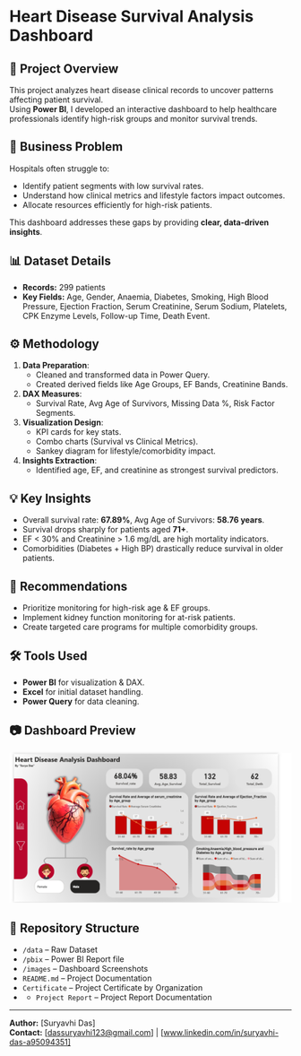 # Heart Disease Survival Analysis Dashboard

## 📌 Project Overview
This project analyzes heart disease clinical records to uncover patterns affecting patient survival.  
Using **Power BI**, I developed an interactive dashboard to help healthcare professionals identify high-risk groups and monitor survival trends.

## 🏥 Business Problem
Hospitals often struggle to:
- Identify patient segments with low survival rates.
- Understand how clinical metrics and lifestyle factors impact outcomes.
- Allocate resources efficiently for high-risk patients.

This dashboard addresses these gaps by providing **clear, data-driven insights**.

## 📊 Dataset Details
- **Records:** 299 patients
- **Key Fields:** Age, Gender, Anaemia, Diabetes, Smoking, High Blood Pressure, Ejection Fraction, Serum Creatinine, Serum Sodium, Platelets, CPK Enzyme Levels, Follow-up Time, Death Event.

## ⚙️ Methodology
1. **Data Preparation**:
   - Cleaned and transformed data in Power Query.
   - Created derived fields like Age Groups, EF Bands, Creatinine Bands.
2. **DAX Measures**:
   - Survival Rate, Avg Age of Survivors, Missing Data %, Risk Factor Segments.
3. **Visualization Design**:
   - KPI cards for key stats.
   - Combo charts (Survival vs Clinical Metrics).
   - Sankey diagram for lifestyle/comorbidity impact.
4. **Insights Extraction**:
   - Identified age, EF, and creatinine as strongest survival predictors.

## 💡 Key Insights
- Overall survival rate: **67.89%**, Avg Age of Survivors: **58.76 years**.
- Survival drops sharply for patients aged **71+**.
- EF < 30% and Creatinine > 1.6 mg/dL are high mortality indicators.
- Comorbidities (Diabetes + High BP) drastically reduce survival in older patients.

## 📌 Recommendations
- Prioritize monitoring for high-risk age & EF groups.
- Implement kidney function monitoring for at-risk patients.
- Create targeted care programs for multiple comorbidity groups.

## 🛠️ Tools Used
- **Power BI** for visualization & DAX.
- **Excel** for initial dataset handling.
- **Power Query** for data cleaning.

## 📷 Dashboard Preview
 ![image alt](https://github.com/suryavhi704/Heart-Disease-Analysis-Dashboard_PowerBI/blob/main/Screenshot%202025-08-14%20122457.png?raw=true)

## 📂 Repository Structure
- `/data` – Raw Dataset
- `/pbix` – Power BI Report file
- `/images` – Dashboard Screenshots
- `README.md` – Project Documentation
- `Certificate` – Project Certificate by Organization
- - `Project Report` – Project Report Documentation
---
**Author:** [Suryavhi Das]  
**Contact:** [dassuryavhi123@gmail.com] | [www.linkedin.com/in/suryavhi-das-a95094351]

